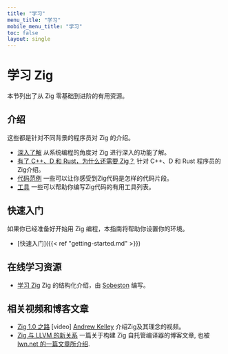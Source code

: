 ```yaml
---
title: "学习"
menu_title: "学习"
mobile_menu_title: "学习"
toc: false
layout: single
---
```


# 学习 Zig
本节列出了从 Zig 零基础到进阶的有用资源。

## 介绍
这些都是针对不同背景的程序员对 Zig 的介绍。

- [深入了解](overview/)
从系统编程的角度对 Zig 进行深入的功能了解。
- [有了 C++、D 和 Rust，为什么还需要 Zig？](why_zig_rust_d_cpp/)
针对 C++、D 和 Rust 程序员的Zig介绍。
- [代码范例](samples/)
一些可以让你感受到Zig代码是怎样的代码片段。
- [工具](tools/)
一些可以帮助你编写Zig代码的有用工具列表。


## 快速入门
如果你已经准备好开始用 Zig 编程，本指南将帮助你设置你的环境。

- [快速入门]({{< ref "getting-started.md" >}})

## 在线学习资源
- [学习 Zig](https://ziglearn.org)
Zig 的结构化介绍，由 [Sobeston](https://github.com/sobeston) 编写。

## 相关视频和博客文章
- [Zig 1.0 之路](https://www.youtube.com/watch?v=Gv2I7qTux7g) [video]
[Andrew Kelley](https://andrewkelley.me) 介绍Zig及其理念的视频。
- [Zig 与 LLVM 的新关系](https://kristoff.it/blog/zig-new-relationship-llvm/)
一篇关于构建 Zig 自托管编译器的博客文章, 也被[ lwn.net 的一篇文章所介绍](https://lwn.net/Articles/833400/).


















